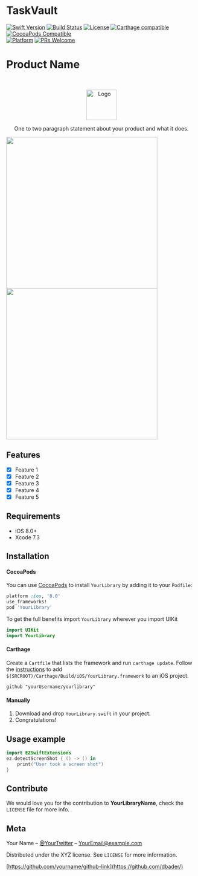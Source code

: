 # TaskVault


[![Swift Version][swift-image]][swift-url]
[![Build Status][travis-image]][travis-url]
[![License][license-image]][license-url]
[![Carthage compatible](https://img.shields.io/badge/Carthage-compatible-4BC51D.svg?style=flat)](https://github.com/Carthage/Carthage)
[![CocoaPods Compatible](https://img.shields.io/cocoapods/v/EZSwiftExtensions.svg)](https://img.shields.io/cocoapods/v/LFAlertController.svg)  
[![Platform](https://img.shields.io/cocoapods/p/LFAlertController.svg?style=flat)](http://cocoapods.org/pods/LFAlertController)
[![PRs Welcome](https://img.shields.io/badge/PRs-welcome-brightgreen.svg?style=flat-square)](http://makeapullrequest.com)

# Product Name
<br />
<p align="center">
  <a href="https://github.com/alexanderritik/Best-README-Template">
    <img src="logo.jpeg" alt="Logo" width="80" height="80">
  </a>
  <p align="center">
    One to two paragraph statement about your product and what it does.
  </p>
</p>

<p align="row">
<img src= "https://media.giphy.com/media/HYOlBKJBqgAfe/giphy.gif" width="400" >
<img src= "https://media.giphy.com/media/HYOlBKJBqgAfe/giphy.gif" width="400" >
</p>

## Features

- [x] Feature 1
- [x] Feature 2
- [x] Feature 3
- [x] Feature 4
- [x] Feature 5

## Requirements

- iOS 8.0+
- Xcode 7.3

## Installation

#### CocoaPods
You can use [CocoaPods](http://cocoapods.org/) to install `YourLibrary` by adding it to your `Podfile`:

```ruby
platform :ios, '8.0'
use_frameworks!
pod 'YourLibrary'
```

To get the full benefits import `YourLibrary` wherever you import UIKit

``` swift
import UIKit
import YourLibrary
```
#### Carthage
Create a `Cartfile` that lists the framework and run `carthage update`. Follow the [instructions](https://github.com/Carthage/Carthage#if-youre-building-for-ios) to add `$(SRCROOT)/Carthage/Build/iOS/YourLibrary.framework` to an iOS project.

```
github "yourUsername/yourlibrary"
```
#### Manually
1. Download and drop ```YourLibrary.swift``` in your project.  
2. Congratulations!  

## Usage example

```swift
import EZSwiftExtensions
ez.detectScreenShot { () -> () in
    print("User took a screen shot")
}
```

## Contribute

We would love you for the contribution to **YourLibraryName**, check the ``LICENSE`` file for more info.

## Meta

Your Name – [@YourTwitter](https://twitter.com/dbader_org) – YourEmail@example.com

Distributed under the XYZ license. See ``LICENSE`` for more information.

[https://github.com/yourname/github-link](https://github.com/dbader/)

[swift-image]:https://img.shields.io/badge/swift-3.0-orange.svg
[swift-url]: https://swift.org/
[license-image]: https://img.shields.io/badge/License-MIT-blue.svg
[license-url]: LICENSE
[travis-image]: https://img.shields.io/travis/dbader/node-datadog-metrics/master.svg?style=flat-square
[travis-url]: https://travis-ci.org/dbader/node-datadog-metrics
[codebeat-image]: https://codebeat.co/badges/c19b47ea-2f9d-45df-8458-b2d952fe9dad
[codebeat-url]: https://codebeat.co/projects/github-com-vsouza-awesomeios-com
